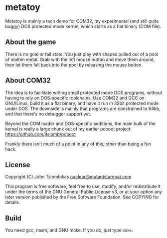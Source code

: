 metatoy
=======
Metatoy is mainly a tech demo for COM32, my experimental (and still quite buggy)
DOS protected mode kernel, which starts as a flat binary (COM file).

About the game
--------------
There is no goal or fail state. You just play with shapes pulled out of a pool
of molten metal. Grab with the left mouse button and move them around, then let
them fall back into the pool by releasing the mouse button.

About COM32
-----------
The idea is to facilitate writing small protected mode DOS programs, without
having to rely on DOS-specific toolchains. Use COM32 and GCC on GNU/Linux, build
it as a flat binary, and have it run in 32bit protected mode under DOS.
The downside is mainly that programs are constrained to 64kb, and that there's
no debugger support yet.

Beyond the COM loader and DOS-specific additions, the main bulk of the kernel is
really a large chunk out of my earlier pcboot project:
https://github.com/jtsiomb/pcboot

Frankly there isn't much of a point in any of this, other than being a fun hack.

License
-------
Copyright (C) John Tsiombikas <nuclear@mutantstargoat.com>

This program is free software, feel free to use, modify, and/or redistribute it
under the terms of the GNU General Public License v3, or at your option any
later version published by the Free Software Foundation. See COPYING for
details.

Build
-----
You need gcc, nasm, and GNU make. If you do, just type `make`.
